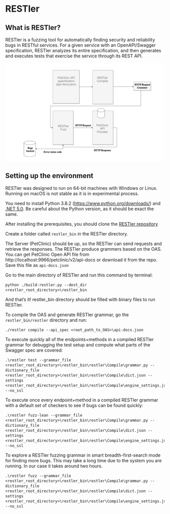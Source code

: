 # RESTler

## What is RESTler?

RESTler is a fuzzing tool for automatically finding security and reliability bugs in RESTful services. For a given service
with an OpenAPI/Swagger specification, RESTler analyzes its entire specification, and then generates and executes tests that exercise the service through its REST API.

![RESTler architecture](./images/RESTler-arch.png)

## Setting up the environment

RESTler was designed to run on 64-bit machines with Windows or Linux. Running on macOS is not stable as it is in experimental process.

You need to install Python 3.8.2 (https://www.python.org/downloads/) and [.NET 5.0](https://dotnet.microsoft.com/download/dotnet-core?utm_source=getdotnetcorecli&utm_medium=referral). Be careful about the Python version, as it should be exact the same.

After installing the prerequisites, you should clone the [RESTler repository](https://github.com/microsoft/restler-fuzzer)

Create a folder called ```restler_bin``` in the RESTler directory.

The Server (PetClinic) should be up, so the RESTler can send requests and retrieve the responses. The RESTler produce grammers based on the OAS. You can get PetClinic Open API file from http://localhost:9966/petclinic/v2/api-docs or download it from the repo.
Save this file as ```api-docs.json```

Go to the main directory of RESTler and run this command by terminal:
```
python ./build-restler.py --dest_dir <restler_root_directory>\restler_bin
```

And that’s it! restler_bin directory should be filled with binary files to run RESTler.

To compile the OAS and generate RESTler grammar, go the ```restler_bin/restler``` directory and run:
```
./restler compile --api_spec <root_path_to_OAS>\api-docs.json
```



To execute quickly all of the endpoints+methods in a compiled RESTler grammar for debugging the test setup and compute what parts of the Swagger spec are covered:
```
.\restler test --grammar_file <restler_root_directory>\restler_bin\restler\Compile\grammar.py --dictionary_file <restler_root_directory>\restler_bin\restler\Compile\dict.json --settings <restler_root_directory>\restler_bin\restler\Compile\engine_settings.json --no_ssl
```


To execute once every endpoint+method in a compiled RESTler grammar with a default set of checkers to see if bugs can be found quickly:
```
.\restler fuzz-lean --grammar_file <restler_root_directory>\restler_bin\restler\Compile\grammar.py --dictionary_file <restler_root_directory>\restler_bin\restler\Compile\dict.json --settings <restler_root_directory>\restler_bin\restler\Compile\engine_settings.json --no_ssl
```


To explore a RESTler fuzzing grammar in smart breadth-first-search mode for finding more bugs. This may take a long time due to the system you are running. In our case it takes around two hours.
```
.\restler fuzz --grammar_file <restler_root_directory>\restler_bin\restler\Compile\grammar.py --dictionary_file <restler_root_directory>\restler_bin\restler\Compile\dict.json --settings <restler_root_directory>\restler_bin\restler\Compile\engine_settings.json --no_ssl
```

